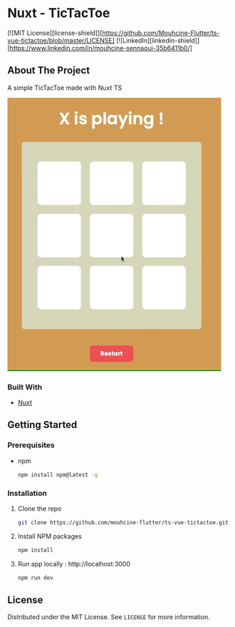 # Nuxt - TicTacToe
[![MIT License][license-shield]][https://github.com/Mouhcine-Flutter/ts-vue-tictactoe/blob/master/LICENSE]
[![LinkedIn][linkedin-shield]][https://www.linkedin.com/in/mouhcine-sennaoui-35b6411b0/]
<!-- ABOUT THE PROJECT -->
## About The Project

A simple TicTacToe made with Nuxt TS

![gif](./assets/nuxt-tictactoe.gif)

### Built With

* [Nuxt](https://nuxtjs.org/)
<!-- GETTING STARTED -->
## Getting Started

### Prerequisites
* npm
  ```sh
  npm install npm@latest -g
  ```

### Installation

1. Clone the repo
   ```sh
   git clone https://github.com/mouhcine-flutter/ts-vue-tictactoe.git
   ```
2. Install NPM packages
   ```sh
   npm install
   ```
3. Run app locally : http://localhost:3000
   ```sh
   npm run dev
   ```
<!-- LICENSE -->
## License

Distributed under the MIT License. See `LICENSE` for more information.